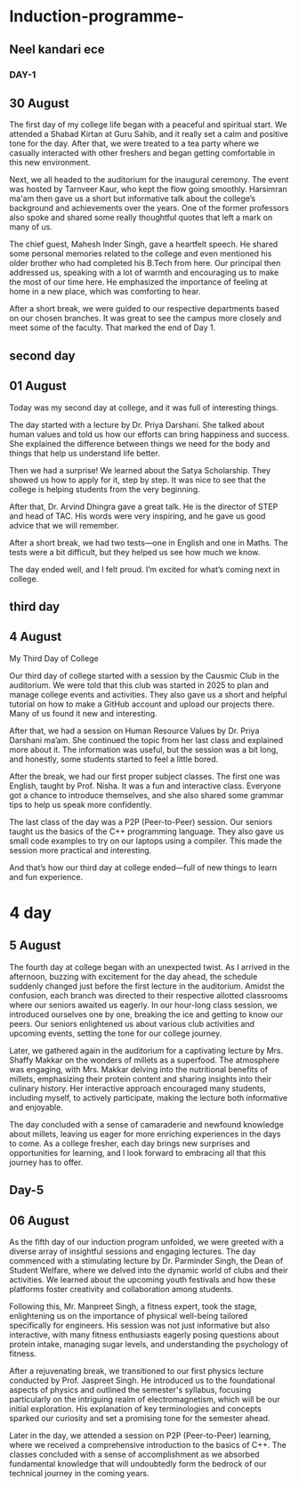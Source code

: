 # Induction-programme-
## Neel kandari ece 
### DAY-1
## 30 August
The first day of my college life began with a peaceful and spiritual start. We attended a Shabad Kirtan at Guru Sahib, and it really set a calm and positive tone for the day. After that, we were treated to a tea party where we casually interacted with other freshers and began getting comfortable in this new environment.

Next, we all headed to the auditorium for the inaugural ceremony. The event was hosted by Tarnveer Kaur, who kept the flow going smoothly. Harsimran ma'am then gave us a short but informative talk about the college’s background and achievements over the years. One of the former professors also spoke and shared some really thoughtful quotes that left a mark on many of us.

The chief guest, Mahesh Inder Singh, gave a heartfelt speech. He shared some personal memories related to the college and even mentioned his older brother who had completed his B.Tech from here. Our principal then addressed us, speaking with a lot of warmth and encouraging us to make the most of our time here. He emphasized the importance of feeling at home in a new place, which was comforting to hear.

After a short break, we were guided to our respective departments based on our chosen branches. It was great to see the campus more closely and meet some of the faculty. That marked the end of Day 1.
## second  day

## 01 August

Today was my second day at college, and it was full of interesting things.

The day started with a lecture by Dr. Priya Darshani. She talked about human values and told us how our efforts can bring happiness and success. She explained the difference between things we need for the body and things that help us understand life better.

Then we had a surprise! We learned about the Satya Scholarship. They showed us how to apply for it, step by step. It was nice to see that the college is helping students from the very beginning.

After that, Dr. Arvind Dhingra gave a great talk. He is the director of STEP and head of TAC. His words were very inspiring, and he gave us good advice that we will remember.

After a short break, we had two tests—one in English and one in Maths. The tests were a bit difficult, but they helped us see how much we know.

The day ended well, and I felt proud. I’m excited for what’s coming next in college.

## third day 
## 4 August

My Third Day of College

Our third day of college started with a session by the Causmic Club in the auditorium. We were told that this club was started in 2025 to plan and manage college events and activities. They also gave us a short and helpful tutorial on how to make a GitHub account and upload our projects there. Many of us found it new and interesting.

After that, we had a session on Human Resource Values by Dr. Priya Darshani ma’am. She continued the topic from her last class and explained more about it. The information was useful, but the session was a bit long, and honestly, some students started to feel a little bored.

After the break, we had our first proper subject classes. The first one was English, taught by Prof. Nisha. It was a fun and interactive class. Everyone got a chance to introduce themselves, and she also shared some grammar tips to help us speak more confidently.

The last class of the day was a P2P (Peer-to-Peer) session. Our seniors taught us the basics of the C++ programming language. They also gave us small code examples to try on our laptops using a compiler. This made the session more practical and interesting.

And that’s how our third day at college ended—full of new things to learn and fun experience.

# 4 day
## 5 August
The fourth day at college began with an unexpected twist. As I arrived in the afternoon, buzzing with excitement for the day ahead, the schedule suddenly changed just before the first lecture in the auditorium. Amidst the confusion, each branch was directed to their respective allotted classrooms where our seniors awaited us eagerly. In our hour-long class session, we introduced ourselves one by one, breaking the ice and getting to know our peers. Our seniors enlightened us about various club activities and upcoming events, setting the tone for our college journey.

Later, we gathered again in the auditorium for a captivating lecture by Mrs. Shaffy Makkar on the wonders of millets as a superfood. The atmosphere was engaging, with Mrs. Makkar delving into the nutritional benefits of millets, emphasizing their protein content and sharing insights into their culinary history. Her interactive approach encouraged many students, including myself, to actively participate, making the lecture both informative and enjoyable.

The day concluded with a sense of camaraderie and newfound knowledge about millets, leaving us eager for more enriching experiences in the days to come. As a college fresher, each day brings new surprises and opportunities for learning, and I look forward to embracing all that this journey has to offer.


## Day-5

## 06 August
As the fifth day of our induction program unfolded, we were greeted with a diverse array of insightful sessions and engaging lectures. The day commenced with a stimulating lecture by Dr. Parminder Singh, the Dean of Student Welfare, where we delved into the dynamic world of clubs and their activities. We learned about the upcoming youth festivals and how these platforms foster creativity and collaboration among students.

Following this, Mr. Manpreet Singh, a fitness expert, took the stage, enlightening us on the importance of physical well-being tailored specifically for engineers. His session was not just informative but also interactive, with many fitness enthusiasts eagerly posing questions about protein intake, managing sugar levels, and understanding the psychology of fitness.

After a rejuvenating break, we transitioned to our first physics lecture conducted by Prof. Jaspreet Singh. He introduced us to the foundational aspects of physics and outlined the semester's syllabus, focusing particularly on the intriguing realm of electromagnetism, which will be our initial exploration. His explanation of key terminologies and concepts sparked our curiosity and set a promising tone for the semester ahead.

Later in the day, we attended a session on P2P (Peer-to-Peer) learning, where we received a comprehensive introduction to the basics of C++. The classes concluded with a sense of accomplishment as we absorbed fundamental knowledge that will undoubtedly form the bedrock of our technical journey in the coming years.
